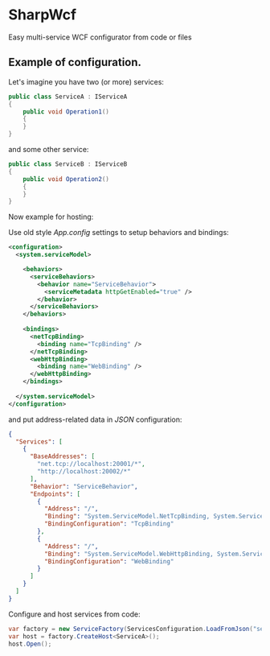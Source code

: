 # SharpWcf
Easy multi-service WCF configurator from code or files

## Example of configuration. 

Let's imagine you have two (or more) services:

```csharp
public class ServiceA : IServiceA
{
    public void Operation1()
    {
    }
}
```

and some other service:

```csharp
public class ServiceB : IServiceB
{
    public void Operation2()
    {            
    }
}
```

Now example for hosting:

Use old style *App.config* settings to setup behaviors and bindings:

```xml
<configuration>
  <system.serviceModel>

    <behaviors>
      <serviceBehaviors>
        <behavior name="ServiceBehavior">
          <serviceMetadata httpGetEnabled="true" />          
        </behavior>
      </serviceBehaviors>
    </behaviors>
    
    <bindings>
      <netTcpBinding>
        <binding name="TcpBinding" />
      </netTcpBinding>
      <webHttpBinding>
        <binding name="WebBinding" />
      </webHttpBinding>
    </bindings>
    
  </system.serviceModel>
</configuration>
```

and put address-related data in *JSON* configuration:

```json
{
  "Services": [
    {
      "BaseAddresses": [
        "net.tcp://localhost:20001/*",
        "http://localhost:20002/*"
      ],
      "Behavior": "ServiceBehavior",      
      "Endpoints": [
        {
          "Address": "/",
          "Binding": "System.ServiceModel.NetTcpBinding, System.ServiceModel, Version=4.0.0.0, Culture=neutral, PublicKeyToken=b77a5c561934e089",
          "BindingConfiguration": "TcpBinding"
        },
        {
          "Address": "/",
          "Binding": "System.ServiceModel.WebHttpBinding, System.ServiceModel.Web, Version=4.0.0.0, Culture=neutral, PublicKeyToken=31bf3856ad364e35",
          "BindingConfiguration": "WebBinding"
        }
      ]
    }
  ]
}
```

Configure and host services from code:

```csharp
var factory = new ServiceFactory(ServicesConfiguration.LoadFromJson("services.config.json"));
var host = factory.CreateHost<ServiceA>();
host.Open();
```

